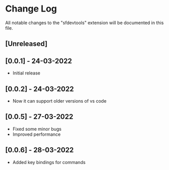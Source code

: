 # Change Log

All notable changes to the "sfdevtools" extension will be documented in this file.

## [Unreleased]

## [0.0.1] - 24-03-2022
- Initial release

## [0.0.2] - 24-03-2022
- Now it can support older versions of vs code 

## [0.0.5] - 27-03-2022
- Fixed some minor bugs
- Improved performance  

## [0.0.6] - 28-03-2022
- Added key bindings for commands 